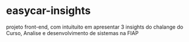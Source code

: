 # easycar-insights
projeto front-end, com intuituito em apresentar 3 insights do chalange do Curso, Analise e desenvolvimento de sistemas na FIAP
